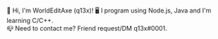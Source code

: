 👋 Hi, I'm WorldEditAxe (q13x)!
🖥️ I program using Node.js, Java and I'm learning C/C++.  
📪 Need to contact me? Friend request/DM q13x#0001.
